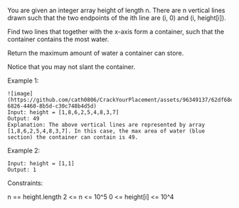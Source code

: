 You are given an integer array height of length n. There are n vertical lines drawn such that the two endpoints of the ith line are (i, 0) and (i, height[i]).

Find two lines that together with the x-axis form a container, such that the container contains the most water.

Return the maximum amount of water a container can store.

Notice that you may not slant the container.

 

Example 1:
````
![image](https://github.com/cath0806/CrackYourPlacement/assets/96349137/62df68ee-6826-4460-8b5d-c30c748b4d5d)
Input: height = [1,8,6,2,5,4,8,3,7]
Output: 49
Explanation: The above vertical lines are represented by array [1,8,6,2,5,4,8,3,7]. In this case, the max area of water (blue section) the container can contain is 49.
`````


Example 2:
``````
Input: height = [1,1]
Output: 1
``````
 

Constraints:

n == height.length
2 <= n <= 10^5
0 <= height[i] <= 10^4
